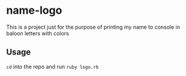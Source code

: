 # name-logo

This is a project just for the purpose of printing my name to console in baloon letters with colors

## Usage

`cd` into the repo and run `ruby logo.rb`


